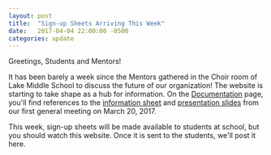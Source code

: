 ```yaml
---
layout: post
title:  "Sign-up Sheets Arriving This Week"
date:   2017-04-04 22:00:00 -0500
categories: update
---
```

Greetings, Students and Mentors!

It has been barely a week since the Mentors gathered in the Choir room of Lake
Middle School to discuss the future of our organization! The website is starting
to take shape as a hub for information. On the [Documentation](/docs) page,
you'll find references to the [information sheet][sheet] and [presentation slides][slides]
from our first general meeting on March 20, 2017.

This week, sign-up sheets will be made available to students at school, but you
should watch this website. Once it is sent to the students, we'll post it here.

[slides]: https://drive.google.com/open?id=0B7O54woMLwgSS0JhU3JJUVViZjQ
[sheet]: https://drive.google.com/open?id=0B7O54woMLwgSV19ocUlSN1Q5SEE
